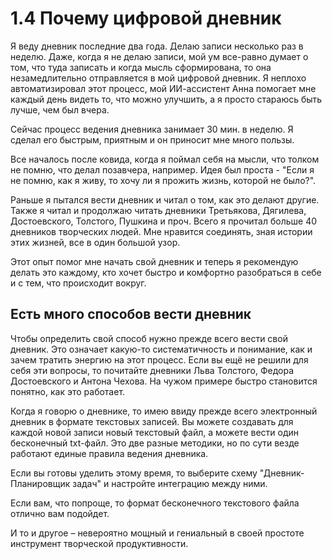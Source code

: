 # 1.4 Почему цифровой дневник

Я веду дневник последние два года. Делаю записи несколько раз в неделю. Даже, когда я не делаю записи, мой ум все-равно думает о том, что туда записать и когда мысль сформирована, то она незамедлительно отправляется в мой цифровой дневник. Я неплохо автоматизировал этот процесс, мой ИИ-ассистент Анна помогает мне каждый день видеть то, что можно улучшить, а я просто стараюсь быть лучше, чем был вчера. 

Сейчас процесс ведения дневника занимает 30 мин. в неделю. Я сделал его быстрым, приятным и он приносит мне много пользы.

Все началось после ковида, когда я поймал себя на мысли, что толком не помню, что делал позавчера, например. Идея был проста - "Если я не помню, как я живу, то хочу ли я прожить жизнь, которой не было?".

Раньше я пытался вести дневник и читал о том, как это делают другие. Также я читал и продолжаю читать дневники Третьякова, Дягилева, Достоевского, Толстого, Пушкина и проч. Всего я прочитал больше 40 дневников творческих людей. Мне нравится соединять, зная истории этих жизней, все в один большой узор.

Этот опыт помог мне начать свой дневник и теперь я рекомендую делать это каждому, кто хочет быстро и комфортно разобраться в себе и с тем, что происходит вокруг.

## Есть много способов вести дневник

Чтобы определить свой способ нужно прежде всего вести свой дневник. Это означает какую-то систематичность и понимание, как и зачем тратить энергию на этот процесс. Если вы ещё не решили для себя эти вопросы, то почитайте дневники Льва Толстого, Федора Достоевского и Антона Чехова. На чужом примере быстро становится понятно, как это работает.

Когда я говорю о дневнике, то имею ввиду прежде всего электронный дневник в формате текстовых записей. Вы можете создавать для каждой новой записи новый текстовый файл, а можете вести один бесконечный txt-файл. Это две разные методики, но по сути везде работают единые правила ведения дневника.

Если вы готовы уделить этому время, то выберите схему "Дневник-Планировщик задач" и настройте интеграцию между ними.

Если вам, что попроще, то формат бесконечного текстового файла отлично вам подойдет.

И то и другое – невероятно мощный и гениальный в своей простоте инструмент творческой продуктивности.
